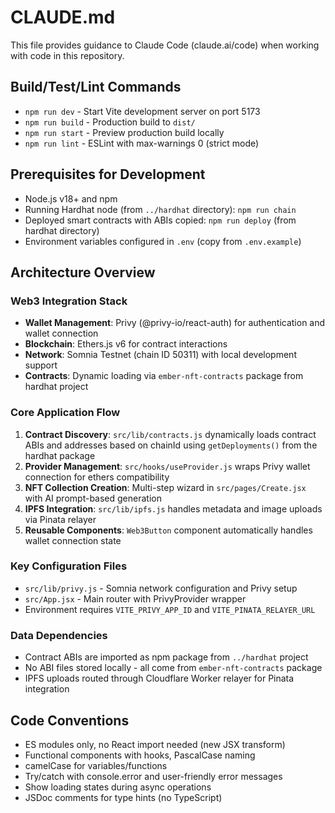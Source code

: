 # CLAUDE.md

This file provides guidance to Claude Code (claude.ai/code) when working with code in this repository.

## Build/Test/Lint Commands

- `npm run dev` - Start Vite development server on port 5173
- `npm run build` - Production build to `dist/`
- `npm run start` - Preview production build locally
- `npm run lint` - ESLint with max-warnings 0 (strict mode)

## Prerequisites for Development

- Node.js v18+ and npm
- Running Hardhat node (from `../hardhat` directory): `npm run chain`
- Deployed smart contracts with ABIs copied: `npm run deploy` (from hardhat directory)
- Environment variables configured in `.env` (copy from `.env.example`)

## Architecture Overview

### Web3 Integration Stack
- **Wallet Management**: Privy (@privy-io/react-auth) for authentication and wallet connection
- **Blockchain**: Ethers.js v6 for contract interactions
- **Network**: Somnia Testnet (chain ID 50311) with local development support
- **Contracts**: Dynamic loading via `ember-nft-contracts` package from hardhat project

### Core Application Flow
1. **Contract Discovery**: `src/lib/contracts.js` dynamically loads contract ABIs and addresses based on chainId using `getDeployments()` from the hardhat package
2. **Provider Management**: `src/hooks/useProvider.js` wraps Privy wallet connection for ethers compatibility  
3. **NFT Collection Creation**: Multi-step wizard in `src/pages/Create.jsx` with AI prompt-based generation
4. **IPFS Integration**: `src/lib/ipfs.js` handles metadata and image uploads via Pinata relayer
5. **Reusable Components**: `Web3Button` component automatically handles wallet connection state

### Key Configuration Files
- `src/lib/privy.js` - Somnia network configuration and Privy setup
- `src/App.jsx` - Main router with PrivyProvider wrapper
- Environment requires `VITE_PRIVY_APP_ID` and `VITE_PINATA_RELAYER_URL`

### Data Dependencies
- Contract ABIs are imported as npm package from `../hardhat` project
- No ABI files stored locally - all come from `ember-nft-contracts` package
- IPFS uploads routed through Cloudflare Worker relayer for Pinata integration

## Code Conventions

- ES modules only, no React import needed (new JSX transform)
- Functional components with hooks, PascalCase naming
- camelCase for variables/functions
- Try/catch with console.error and user-friendly error messages
- Show loading states during async operations
- JSDoc comments for type hints (no TypeScript)